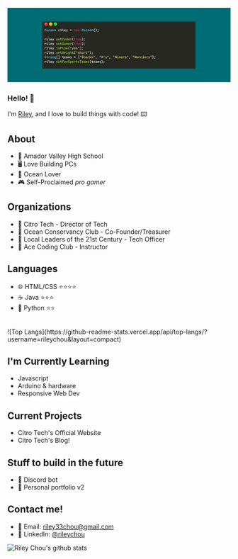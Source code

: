 ![Banner](/lol.png)
### Hello! 👋

I'm [Riley](https://rileychou.github.io/rileywebsite/), and I love to build things with code! ⌨️

## About
* 🏫 Amador Valley High School
* 🖥 Love Building PCs
* 🦈 Ocean Lover
* 🎮 Self-Proclaimed *pro gamer*

## Organizations
* 🍋 Citro Tech - Director of Tech
* 🌊 Ocean Conservancy Club - Co-Founder/Treasurer
* 🌱 Local Leaders of the 21st Century - Tech Officer
* 🦖 Ace Coding Club - Instructor

## Languages 
* 🌐 HTML/CSS ⭐️⭐️⭐️⭐️
* ☕️ Java ⭐️⭐️⭐️
* 🐍 Python ⭐️⭐️ <br />
<br />
![Top Langs](https://github-readme-stats.vercel.app/api/top-langs/?username=rileychou&layout=compact)

## I'm Currently Learning
* Javascript
* Arduino & hardware
* Responsive Web Dev

## Current Projects
* Citro Tech's Official Website
* Citro Tech's Blog!

## Stuff to build in the future
* 🤖 Discord bot
* 🐽 Personal portfolio v2

## Contact me!
* 📧 Email: [riley33chou@gmail.com](mailto:riley33chou@gmail.com)
* 🤵 LinkedIn: [@rileychou](https://www.linkedin.com/in/rileychou/)

![Riley Chou's github stats](https://github-readme-stats.vercel.app/api?username=rileychou&count_private=true&show_icons=true&theme=radical)
